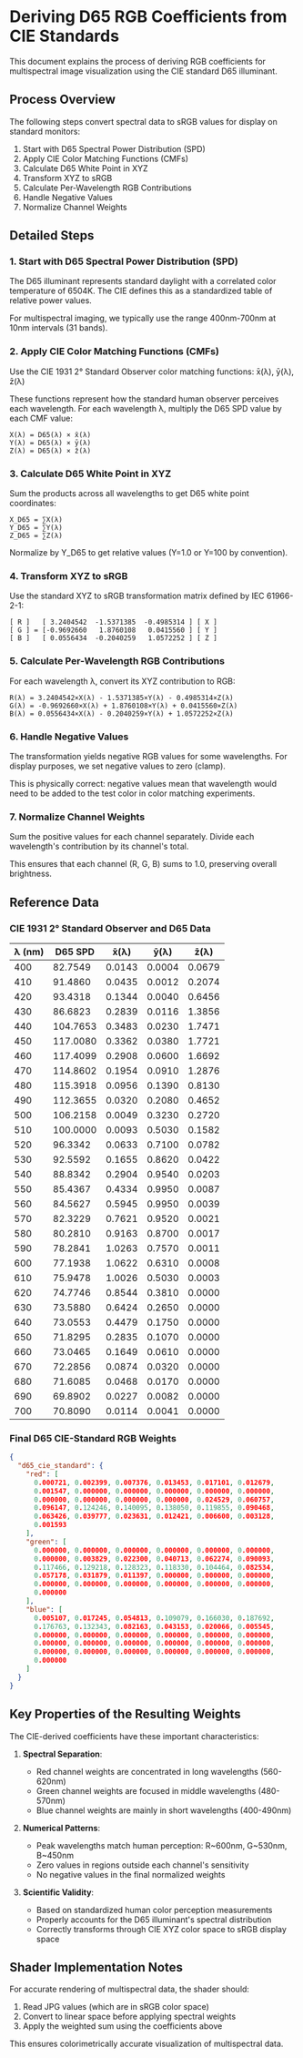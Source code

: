 # Deriving D65 RGB Coefficients from CIE Standards

This document explains the process of deriving RGB coefficients for multispectral image visualization using the CIE standard D65 illuminant.

## Process Overview

The following steps convert spectral data to sRGB values for display on standard monitors:

1. Start with D65 Spectral Power Distribution (SPD)
2. Apply CIE Color Matching Functions (CMFs)
3. Calculate D65 White Point in XYZ
4. Transform XYZ to sRGB
5. Calculate Per-Wavelength RGB Contributions
6. Handle Negative Values
7. Normalize Channel Weights

## Detailed Steps

### 1. Start with D65 Spectral Power Distribution (SPD)

The D65 illuminant represents standard daylight with a correlated color temperature of 6504K. The CIE defines this as a standardized table of relative power values.

For multispectral imaging, we typically use the range 400nm-700nm at 10nm intervals (31 bands).

### 2. Apply CIE Color Matching Functions (CMFs)

Use the CIE 1931 2° Standard Observer color matching functions: x̄(λ), ȳ(λ), z̄(λ)

These functions represent how the standard human observer perceives each wavelength. For each wavelength λ, multiply the D65 SPD value by each CMF value:

```
X(λ) = D65(λ) × x̄(λ)
Y(λ) = D65(λ) × ȳ(λ)
Z(λ) = D65(λ) × z̄(λ)
```

### 3. Calculate D65 White Point in XYZ

Sum the products across all wavelengths to get D65 white point coordinates:

```
X_D65 = ∑X(λ)
Y_D65 = ∑Y(λ)
Z_D65 = ∑Z(λ)
```

Normalize by Y_D65 to get relative values (Y=1.0 or Y=100 by convention).

### 4. Transform XYZ to sRGB

Use the standard XYZ to sRGB transformation matrix defined by IEC 61966-2-1:

```
[ R ]   [ 3.2404542  -1.5371385  -0.4985314 ] [ X ]
[ G ] = [-0.9692660   1.8760108   0.0415560 ] [ Y ]
[ B ]   [ 0.0556434  -0.2040259   1.0572252 ] [ Z ]
```

### 5. Calculate Per-Wavelength RGB Contributions

For each wavelength λ, convert its XYZ contribution to RGB:

```
R(λ) = 3.2404542×X(λ) - 1.5371385×Y(λ) - 0.4985314×Z(λ)
G(λ) = -0.9692660×X(λ) + 1.8760108×Y(λ) + 0.0415560×Z(λ)
B(λ) = 0.0556434×X(λ) - 0.2040259×Y(λ) + 1.0572252×Z(λ)
```

### 6. Handle Negative Values

The transformation yields negative RGB values for some wavelengths. For display purposes, we set negative values to zero (clamp).

This is physically correct: negative values mean that wavelength would need to be added to the test color in color matching experiments.

### 7. Normalize Channel Weights

Sum the positive values for each channel separately. Divide each wavelength's contribution by its channel's total.

This ensures that each channel (R, G, B) sums to 1.0, preserving overall brightness.

## Reference Data

### CIE 1931 2° Standard Observer and D65 Data

| λ (nm) | D65 SPD   | x̄(λ)    | ȳ(λ)    | z̄(λ)    |
|--------|-----------|---------|---------|---------|
| 400    | 82.7549   | 0.0143  | 0.0004  | 0.0679  |
| 410    | 91.4860   | 0.0435  | 0.0012  | 0.2074  |
| 420    | 93.4318   | 0.1344  | 0.0040  | 0.6456  |
| 430    | 86.6823   | 0.2839  | 0.0116  | 1.3856  |
| 440    | 104.7653  | 0.3483  | 0.0230  | 1.7471  |
| 450    | 117.0080  | 0.3362  | 0.0380  | 1.7721  |
| 460    | 117.4099  | 0.2908  | 0.0600  | 1.6692  |
| 470    | 114.8602  | 0.1954  | 0.0910  | 1.2876  |
| 480    | 115.3918  | 0.0956  | 0.1390  | 0.8130  |
| 490    | 112.3655  | 0.0320  | 0.2080  | 0.4652  |
| 500    | 106.2158  | 0.0049  | 0.3230  | 0.2720  |
| 510    | 100.0000  | 0.0093  | 0.5030  | 0.1582  |
| 520    | 96.3342   | 0.0633  | 0.7100  | 0.0782  |
| 530    | 92.5592   | 0.1655  | 0.8620  | 0.0422  |
| 540    | 88.8342   | 0.2904  | 0.9540  | 0.0203  |
| 550    | 85.4367   | 0.4334  | 0.9950  | 0.0087  |
| 560    | 84.5627   | 0.5945  | 0.9950  | 0.0039  |
| 570    | 82.3229   | 0.7621  | 0.9520  | 0.0021  |
| 580    | 80.2810   | 0.9163  | 0.8700  | 0.0017  |
| 590    | 78.2841   | 1.0263  | 0.7570  | 0.0011  |
| 600    | 77.1938   | 1.0622  | 0.6310  | 0.0008  |
| 610    | 75.9478   | 1.0026  | 0.5030  | 0.0003  |
| 620    | 74.7746   | 0.8544  | 0.3810  | 0.0000  |
| 630    | 73.5880   | 0.6424  | 0.2650  | 0.0000  |
| 640    | 73.0553   | 0.4479  | 0.1750  | 0.0000  |
| 650    | 71.8295   | 0.2835  | 0.1070  | 0.0000  |
| 660    | 73.0465   | 0.1649  | 0.0610  | 0.0000  |
| 670    | 72.2856   | 0.0874  | 0.0320  | 0.0000  |
| 680    | 71.6085   | 0.0468  | 0.0170  | 0.0000  |
| 690    | 69.8902   | 0.0227  | 0.0082  | 0.0000  |
| 700    | 70.8090   | 0.0114  | 0.0041  | 0.0000  |

### Final D65 CIE-Standard RGB Weights

```json
{
  "d65_cie_standard": {
    "red": [
      0.000721, 0.002399, 0.007376, 0.013453, 0.017101, 0.012679,
      0.001547, 0.000000, 0.000000, 0.000000, 0.000000, 0.000000,
      0.000000, 0.000000, 0.000000, 0.000000, 0.024529, 0.060757,
      0.096147, 0.124246, 0.140095, 0.138050, 0.119855, 0.090468,
      0.063426, 0.039777, 0.023631, 0.012421, 0.006600, 0.003128,
      0.001593
    ],
    "green": [
      0.000000, 0.000000, 0.000000, 0.000000, 0.000000, 0.000000,
      0.000000, 0.003829, 0.022300, 0.040713, 0.062274, 0.090093,
      0.117466, 0.129218, 0.128323, 0.118330, 0.104464, 0.082534,
      0.057178, 0.031879, 0.011397, 0.000000, 0.000000, 0.000000,
      0.000000, 0.000000, 0.000000, 0.000000, 0.000000, 0.000000,
      0.000000
    ],
    "blue": [
      0.005107, 0.017245, 0.054813, 0.109079, 0.166030, 0.187692,
      0.176763, 0.132343, 0.082163, 0.043153, 0.020066, 0.005545,
      0.000000, 0.000000, 0.000000, 0.000000, 0.000000, 0.000000,
      0.000000, 0.000000, 0.000000, 0.000000, 0.000000, 0.000000,
      0.000000, 0.000000, 0.000000, 0.000000, 0.000000, 0.000000,
      0.000000
    ]
  }
}
```

## Key Properties of the Resulting Weights

The CIE-derived coefficients have these important characteristics:

1. **Spectral Separation**: 
   - Red channel weights are concentrated in long wavelengths (560-620nm)
   - Green channel weights are focused in middle wavelengths (480-570nm)
   - Blue channel weights are mainly in short wavelengths (400-490nm)

2. **Numerical Patterns**:
   - Peak wavelengths match human perception: R~600nm, G~530nm, B~450nm
   - Zero values in regions outside each channel's sensitivity
   - No negative values in the final normalized weights

3. **Scientific Validity**:
   - Based on standardized human color perception measurements
   - Properly accounts for the D65 illuminant's spectral distribution
   - Correctly transforms through CIE XYZ color space to sRGB display space

## Shader Implementation Notes

For accurate rendering of multispectral data, the shader should:

1. Read JPG values (which are in sRGB color space)
2. Convert to linear space before applying spectral weights
3. Apply the weighted sum using the coefficients above 

This ensures colorimetrically accurate visualization of multispectral data.
